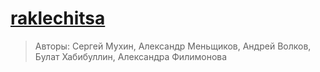 # [raklechitsa]()

> Авторы: Сергей Мухин, Александр Меньщиков, Андрей Волков, Булат Хабибуллин, Александра Филимонова

